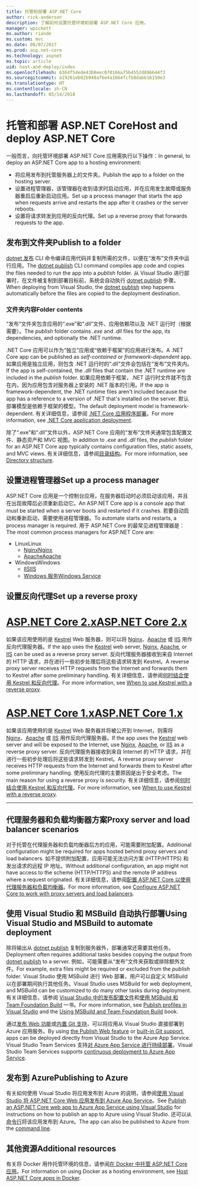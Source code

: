 ```yaml
---
title: 托管和部署 ASP.NET Core
author: rick-anderson
description: 了解如何设置托管环境和部署 ASP.NET Core 应用。
manager: wpickett
ms.author: riande
ms.custom: mvc
ms.date: 08/07/2017
ms.prod: asp.net-core
ms.technology: aspnet
ms.topic: article
uid: host-and-deploy/index
ms.openlocfilehash: 6364f54ede43b8eec070166a75b4552d896644f3
ms.sourcegitcommit: a19261eb82b948af6e4a1664fcfb8dabb16150e3
ms.translationtype: HT
ms.contentlocale: zh-CN
ms.lasthandoff: 05/14/2018
---
```

# <a name="host-and-deploy-aspnet-core"></a><span data-ttu-id="56c28-103">托管和部署 ASP.NET Core</span><span class="sxs-lookup"><span data-stu-id="56c28-103">Host and deploy ASP.NET Core</span></span>

<span data-ttu-id="56c28-104">一般而言，向托管环境部署 ASP.NET Core 应用需执行以下操作：</span><span class="sxs-lookup"><span data-stu-id="56c28-104">In general, to deploy an ASP.NET Core app to a hosting environment:</span></span>

* <span data-ttu-id="56c28-105">将应用发布到托管服务器上的文件夹。</span><span class="sxs-lookup"><span data-stu-id="56c28-105">Publish the app to a folder on the hosting server.</span></span>
* <span data-ttu-id="56c28-106">设置进程管理器，该管理器在收到请求时启动应用，并在应用发生故障或服务器重启后重新启动应用。</span><span class="sxs-lookup"><span data-stu-id="56c28-106">Set up a process manager that starts the app when requests arrive and restarts the app after it crashes or the server reboots.</span></span>
* <span data-ttu-id="56c28-107">设置将请求转发到应用的反向代理。</span><span class="sxs-lookup"><span data-stu-id="56c28-107">Set up a reverse proxy that forwards requests to the app.</span></span>

## <a name="publish-to-a-folder"></a><span data-ttu-id="56c28-108">发布到文件夹</span><span class="sxs-lookup"><span data-stu-id="56c28-108">Publish to a folder</span></span> 

<span data-ttu-id="56c28-109">[dotnet 发布](/dotnet/articles/core/tools/dotnet-publish) CLI 命令编译应用代码并复制所需的文件，以便在“发布”文件夹中运行应用。</span><span class="sxs-lookup"><span data-stu-id="56c28-109">The [dotnet publish](/dotnet/articles/core/tools/dotnet-publish) CLI command compiles app code and copies the files needed to run the app into a *publish* folder.</span></span> <span data-ttu-id="56c28-110">从 Visual Studio 进行部署时，在文件被复制到部署目标前，系统会自动执行 [dotnet publish](/dotnet/core/tools/dotnet-publish) 步骤。</span><span class="sxs-lookup"><span data-stu-id="56c28-110">When deploying from Visual Studio, the [dotnet publish](/dotnet/core/tools/dotnet-publish) step happens automatically before the files are copied to the deployment destination.</span></span>

### <a name="folder-contents"></a><span data-ttu-id="56c28-111">文件夹内容</span><span class="sxs-lookup"><span data-stu-id="56c28-111">Folder contents</span></span>

<span data-ttu-id="56c28-112">“发布”文件夹包含应用的“.exe”和“.dll”文件、应用依赖项以及 .NET 运行时（根据需要）。</span><span class="sxs-lookup"><span data-stu-id="56c28-112">The *publish* folder contains *.exe* and *.dll* files for the app, its dependencies, and optionally the .NET runtime.</span></span>

<span data-ttu-id="56c28-113">.NET Core 应用可以作为“独立”应用或“依赖于框架”的应用进行发布。</span><span class="sxs-lookup"><span data-stu-id="56c28-113">A .NET Core app can be published as *self-contained* or *framework-dependent* app.</span></span> <span data-ttu-id="56c28-114">如果应用是独立应用，则包含 .NET 运行时的“.dll”文件会包括在“发布”文件夹内。</span><span class="sxs-lookup"><span data-stu-id="56c28-114">If the app is self-contained, the *.dll* files that contain the .NET runtime are included in the *publish* folder.</span></span> <span data-ttu-id="56c28-115">如果应用依赖于框架，.NET 运行时文件就不包含在内，因为应用包含对服务器上安装的 .NET 版本的引用。</span><span class="sxs-lookup"><span data-stu-id="56c28-115">If the app is framework-dependent, the .NET runtime files aren't included because the app has a reference to a version of .NET that's installed on the server.</span></span> <span data-ttu-id="56c28-116">默认部署模型是依赖于框架的模型。</span><span class="sxs-lookup"><span data-stu-id="56c28-116">The default deployment model is framework-dependent.</span></span> <span data-ttu-id="56c28-117">有关详细信息，请参阅 [.NET Core 应用程序部署](/dotnet/articles/core/deploying/index)。</span><span class="sxs-lookup"><span data-stu-id="56c28-117">For more information, see [.NET Core application deployment](/dotnet/articles/core/deploying/index).</span></span>

<span data-ttu-id="56c28-118">除了“.exe”和“.dll”文件以外，ASP.NET Core 应用的“发布”文件夹通常包含配置文件、静态资产和 MVC 视图。</span><span class="sxs-lookup"><span data-stu-id="56c28-118">In addition to *.exe* and *.dll* files, the *publish* folder for an ASP.NET Core app typically contains configuration files, static assets, and MVC views.</span></span> <span data-ttu-id="56c28-119">有关详细信息，请参阅[目录结构](xref:host-and-deploy/directory-structure)。</span><span class="sxs-lookup"><span data-stu-id="56c28-119">For more information, see [Directory structure](xref:host-and-deploy/directory-structure).</span></span>

## <a name="set-up-a-process-manager"></a><span data-ttu-id="56c28-120">设置进程管理器</span><span class="sxs-lookup"><span data-stu-id="56c28-120">Set up a process manager</span></span>

<span data-ttu-id="56c28-121">ASP.NET Core 应用是一个控制台应用，在服务器启动时必须启动该应用，并且在出现故障后必须重新启动它。</span><span class="sxs-lookup"><span data-stu-id="56c28-121">An ASP.NET Core app is a console app that must be started when a server boots and restarted if it crashes.</span></span> <span data-ttu-id="56c28-122">若要自动启动和重新启动，需要使用进程管理器。</span><span class="sxs-lookup"><span data-stu-id="56c28-122">To automate starts and restarts, a process manager is required.</span></span> <span data-ttu-id="56c28-123">用于 ASP.NET Core 的最常见进程管理器是：</span><span class="sxs-lookup"><span data-stu-id="56c28-123">The most common process managers for ASP.NET Core are:</span></span>

* <span data-ttu-id="56c28-124">Linux</span><span class="sxs-lookup"><span data-stu-id="56c28-124">Linux</span></span>
  * [<span data-ttu-id="56c28-125">Nginx</span><span class="sxs-lookup"><span data-stu-id="56c28-125">Nginx</span></span>](xref:host-and-deploy/linux-nginx)
  * [<span data-ttu-id="56c28-126">Apache</span><span class="sxs-lookup"><span data-stu-id="56c28-126">Apache</span></span>](xref:host-and-deploy/linux-apache)
* <span data-ttu-id="56c28-127">Windows</span><span class="sxs-lookup"><span data-stu-id="56c28-127">Windows</span></span>
  * [<span data-ttu-id="56c28-128">IIS</span><span class="sxs-lookup"><span data-stu-id="56c28-128">IIS</span></span>](xref:host-and-deploy/iis/index)
  * [<span data-ttu-id="56c28-129">Windows 服务</span><span class="sxs-lookup"><span data-stu-id="56c28-129">Windows Service</span></span>](xref:host-and-deploy/windows-service)

## <a name="set-up-a-reverse-proxy"></a><span data-ttu-id="56c28-130">设置反向代理</span><span class="sxs-lookup"><span data-stu-id="56c28-130">Set up a reverse proxy</span></span>

# <a name="aspnet-core-2xtabaspnetcore2x"></a>[<span data-ttu-id="56c28-131">ASP.NET Core 2.x</span><span class="sxs-lookup"><span data-stu-id="56c28-131">ASP.NET Core 2.x</span></span>](#tab/aspnetcore2x)

<span data-ttu-id="56c28-132">如果该应用使用的是 [Kestrel](xref:fundamentals/servers/kestrel) Web 服务器，则可以将 [Nginx](xref:host-and-deploy/linux-nginx)、[Apache](xref:host-and-deploy/linux-apache) 或 [IIS](xref:host-and-deploy/iis/index) 用作反向代理服务器。</span><span class="sxs-lookup"><span data-stu-id="56c28-132">If the app uses the [Kestrel](xref:fundamentals/servers/kestrel) web server, [Nginx](xref:host-and-deploy/linux-nginx), [Apache](xref:host-and-deploy/linux-apache), or [IIS](xref:host-and-deploy/iis/index) can be used as a reverse proxy server.</span></span> <span data-ttu-id="56c28-133">反向代理服务器接收到来自 Internet 的 HTTP 请求，并在进行一些初步处理后将这些请求转发到 Kestrel。</span><span class="sxs-lookup"><span data-stu-id="56c28-133">A reverse proxy server receives HTTP requests from the Internet and forwards them to Kestrel after some preliminary handling.</span></span> <span data-ttu-id="56c28-134">有关详细信息，请参阅[何时结合使用 Kestrel 和反向代理](xref:fundamentals/servers/kestrel?tabs=aspnetcore2x#when-to-use-kestrel-with-a-reverse-proxy)。</span><span class="sxs-lookup"><span data-stu-id="56c28-134">For more information, see [When to use Kestrel with a reverse proxy](xref:fundamentals/servers/kestrel?tabs=aspnetcore2x#when-to-use-kestrel-with-a-reverse-proxy).</span></span>

# <a name="aspnet-core-1xtabaspnetcore1x"></a>[<span data-ttu-id="56c28-135">ASP.NET Core 1.x</span><span class="sxs-lookup"><span data-stu-id="56c28-135">ASP.NET Core 1.x</span></span>](#tab/aspnetcore1x)

<span data-ttu-id="56c28-136">如果该应用使用的是 [Kestrel](xref:fundamentals/servers/kestrel) Web 服务器并将被公开到 Internet，则需将 [Nginx](xref:host-and-deploy/linux-nginx)、[Apache](xref:host-and-deploy/linux-apache) 或 [IIS](xref:host-and-deploy/iis/index) 用作反向代理服务器。</span><span class="sxs-lookup"><span data-stu-id="56c28-136">If the app uses the [Kestrel](xref:fundamentals/servers/kestrel) web server and will be exposed to the Internet, use [Nginx](xref:host-and-deploy/linux-nginx), [Apache](xref:host-and-deploy/linux-apache), or [IIS](xref:host-and-deploy/iis/index) as a reverse proxy server.</span></span> <span data-ttu-id="56c28-137">反向代理服务器接收到来自 Internet 的 HTTP 请求，并在进行一些初步处理后将这些请求转发到 Kestrel。</span><span class="sxs-lookup"><span data-stu-id="56c28-137">A reverse proxy server receives HTTP requests from the Internet and forwards them to Kestrel after some preliminary handling.</span></span> <span data-ttu-id="56c28-138">使用反向代理的主要原因是出于安全考虑。</span><span class="sxs-lookup"><span data-stu-id="56c28-138">The main reason for using a reverse proxy is security.</span></span> <span data-ttu-id="56c28-139">有关详细信息，请参阅[何时结合使用 Kestrel 和反向代理](xref:fundamentals/servers/kestrel?tabs=aspnetcore1x#when-to-use-kestrel-with-a-reverse-proxy)。</span><span class="sxs-lookup"><span data-stu-id="56c28-139">For more information, see [When to use Kestrel with a reverse proxy](xref:fundamentals/servers/kestrel?tabs=aspnetcore1x#when-to-use-kestrel-with-a-reverse-proxy).</span></span>

---

## <a name="proxy-server-and-load-balancer-scenarios"></a><span data-ttu-id="56c28-140">代理服务器和负载均衡器方案</span><span class="sxs-lookup"><span data-stu-id="56c28-140">Proxy server and load balancer scenarios</span></span>

<span data-ttu-id="56c28-141">对于托管在代理服务器和负载均衡器后方的应用，可能需要附加配置。</span><span class="sxs-lookup"><span data-stu-id="56c28-141">Additional configuration might be required for apps hosted behind proxy servers and load balancers.</span></span> <span data-ttu-id="56c28-142">如不提供附加配置，应用可能无法访问方案 (HTTP/HTTPS) 和发出请求的远程 IP 地址。</span><span class="sxs-lookup"><span data-stu-id="56c28-142">Without additional configuration, an app might not have access to the scheme (HTTP/HTTPS) and the remote IP address where a request originated.</span></span> <span data-ttu-id="56c28-143">有关详细信息，请参阅[配置 ASP.NET Core 以使用代理服务器和负载均衡器](xref:host-and-deploy/proxy-load-balancer)。</span><span class="sxs-lookup"><span data-stu-id="56c28-143">For more information, see [Configure ASP.NET Core to work with proxy servers and load balancers](xref:host-and-deploy/proxy-load-balancer).</span></span>

## <a name="using-visual-studio-and-msbuild-to-automate-deployment"></a><span data-ttu-id="56c28-144">使用 Visual Studio 和 MSBuild 自动执行部署</span><span class="sxs-lookup"><span data-stu-id="56c28-144">Using Visual Studio and MSBuild to automate deployment</span></span>

<span data-ttu-id="56c28-145">除将输出从 [dotnet publish](/dotnet/core/tools/dotnet-publish) 复制到服务器外，部署通常还需要其他任务。</span><span class="sxs-lookup"><span data-stu-id="56c28-145">Deployment often requires additional tasks besides copying the output from [dotnet publish](/dotnet/core/tools/dotnet-publish) to a server.</span></span> <span data-ttu-id="56c28-146">例如，可能需要从“发布”文件夹获取或排除额外文件。</span><span class="sxs-lookup"><span data-stu-id="56c28-146">For example, extra files might be required or excluded from the *publish* folder.</span></span> <span data-ttu-id="56c28-147">Visual Studio 使用 MSBuild 进行 Web 部署，用户可以自定义 MSBuild 以在部署期间执行其他任务。</span><span class="sxs-lookup"><span data-stu-id="56c28-147">Visual Studio uses MSBuild for web deployment, and MSBuild can be customized to do many other tasks during deployment.</span></span> <span data-ttu-id="56c28-148">有关详细信息，请参阅 [Visual Studio 中的发布配置文件](xref:host-and-deploy/visual-studio-publish-profiles)和[使用 MSBuild 和 Team Foundation Build](http://msbuildbook.com/) 一书。</span><span class="sxs-lookup"><span data-stu-id="56c28-148">For more information, see [Publish profiles in Visual Studio](xref:host-and-deploy/visual-studio-publish-profiles) and the [Using MSBuild and Team Foundation Build](http://msbuildbook.com/) book.</span></span>

<span data-ttu-id="56c28-149">通过[发布 Web 功能](xref:tutorials/publish-to-azure-webapp-using-vs)或[内置 Git 支持](xref:host-and-deploy/azure-apps/azure-continuous-deployment)，可以将应用从 Visual Studio 直接部署到 Azure 应用服务。</span><span class="sxs-lookup"><span data-stu-id="56c28-149">By using [the Publish Web feature](xref:tutorials/publish-to-azure-webapp-using-vs) or [built-in Git support](xref:host-and-deploy/azure-apps/azure-continuous-deployment), apps can be deployed directly from Visual Studio to the Azure App Service.</span></span> <span data-ttu-id="56c28-150">Visual Studio Team Services 支持[对 Azure App Service 进行持续部署](/vsts/build-release/apps/cd/azure/aspnet-core-to-azure-webapp?tabs=vsts)。</span><span class="sxs-lookup"><span data-stu-id="56c28-150">Visual Studio Team Services supports [continuous deployment to Azure App Service](/vsts/build-release/apps/cd/azure/aspnet-core-to-azure-webapp?tabs=vsts).</span></span>

## <a name="publishing-to-azure"></a><span data-ttu-id="56c28-151">发布到 Azure</span><span class="sxs-lookup"><span data-stu-id="56c28-151">Publishing to Azure</span></span>

<span data-ttu-id="56c28-152">有关如何使用 Visual Studio 将应用发布到 Azure 的说明，请参阅[使用 Visual Studio 将 ASP.NET Core Web 应用发布到 Azure App Service](xref:tutorials/publish-to-azure-webapp-using-vs)。</span><span class="sxs-lookup"><span data-stu-id="56c28-152">See [Publish an ASP.NET Core web app to Azure App Service using Visual Studio](xref:tutorials/publish-to-azure-webapp-using-vs) for instructions on how to publish an app to Azure using Visual Studio.</span></span> <span data-ttu-id="56c28-153">还可以从[命令行](xref:tutorials/publish-to-azure-webapp-using-cli)将该应用发布到 Azure。</span><span class="sxs-lookup"><span data-stu-id="56c28-153">The app can also be published to Azure from the [command line](xref:tutorials/publish-to-azure-webapp-using-cli).</span></span>

## <a name="additional-resources"></a><span data-ttu-id="56c28-154">其他资源</span><span class="sxs-lookup"><span data-stu-id="56c28-154">Additional resources</span></span>

<span data-ttu-id="56c28-155">有关将 Docker 用作托管环境的信息，请参阅[在 Docker 中托管 ASP.NET Core 应用](xref:host-and-deploy/docker/index)。</span><span class="sxs-lookup"><span data-stu-id="56c28-155">For information on using Docker as a hosting environment, see [Host ASP.NET Core apps in Docker](xref:host-and-deploy/docker/index).</span></span>
